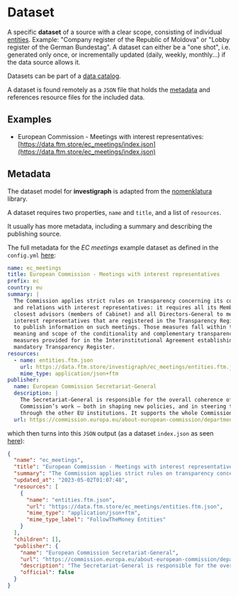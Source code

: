 # Dataset

A specific **dataset** of a source with a clear scope, consisting of individual [entities](entity.md). Example: "Company register of the Republic of Moldova" or "Lobby register of the German Bundestag". A dataset can either be a "one shot", i.e. generated only once, or incrementally updated (daily, weekly, monthly...) if the data source allows it.

Datasets can be part of a [data catalog](catalog.md).

A dataset is found remotely as a `JSON` file that holds the [metadata](#metadata) and references resource files for the included data.

## Examples

- European Commission - Meetings with interest representatives: [https://data.ftm.store/ec_meetings/index.json](https://data.ftm.store/ec_meetings/index.json)

## Metadata

The dataset model for **investigraph** is adapted from the [nomenklatura](../stack/nomenklatura.md) library.

A dataset requires two properties, `name` and `title`, and a list of `resources`.

It usually has more metadata, including a summary and describing the publishing source.

The full metadata for the *EC meetings* example dataset as defined in the `config.yml` [here](https://github.com/investigativedata/investigraph-datasets/blob/main/ec_meetings/config.yml):

```yaml
name: ec_meetings
title: European Commission - Meetings with interest representatives
prefix: ec
country: eu
summary: |
  The Commission applies strict rules on transparency concerning its contacts
  and relations with interest representatives: it requires all its Members, their
  closest advisors (members of Cabinet) and all Directors-General to meet only
  interest representatives that are registered in the Transparency Register and
  to publish information on such meetings. Those measures fall within the
  meaning and scope of the conditionality and complementary transparency
  measures provided for in the Interinstitutional Agreement establishing the
  mandatory Transparency Register.
resources:
  - name: entities.ftm.json
    url: https://data.ftm.store/investigraph/ec_meetings/entities.ftm.json
    mime_type: application/json+ftm
publisher:
  name: European Commission Secretariat-General
  description: |
    The Secretariat-General is responsible for the overall coherence of the
    Commission’s work – both in shaping new policies, and in steering them
    through the other EU institutions. It supports the whole Commission.
  url: https://commission.europa.eu/about-european-commission/departments-and-executive-agencies/secretariat-general_en
```

which then turns into this `JSON` output (as a dataset `index.json` as seen [here](https://data.ftm.store/investigraph/ec_meetings/index.json)):

```json
{
  "name": "ec_meetings",
  "title": "European Commission - Meetings with interest representatives",
  "summary": "The Commission applies strict rules on transparency concerning its contacts\nand relations with interest representatives: it requires all its Members, their\nclosest advisors (members of Cabinet) and all Directors-General to meet only\ninterest representatives that are registered in the Transparency Register and\nto publish information on such meetings. Those measures fall within the\nmeaning and scope of the conditionality and complementary transparency\nmeasures provided for in the Interinstitutional Agreement establishing the\nmandatory Transparency Register.",
  "updated_at": "2023-05-02T01:07:48",
  "resources": [
    {
      "name": "entities.ftm.json",
      "url": "https://data.ftm.store/ec_meetings/entities.ftm.json",
      "mime_type": "application/json+ftm",
      "mime_type_label": "FollowTheMoney Entities"
    }
  ],
  "children": [],
  "publisher": {
    "name": "European Commission Secretariat-General",
    "url": "https://commission.europa.eu/about-european-commission/departments-and-executive-agencies/secretariat-general_en",
    "description": "The Secretariat-General is responsible for the overall coherence of the\nCommission’s work – both in shaping new policies, and in steering them\nthrough the other EU institutions. It supports the whole Commission.",
    "official": false
  }
}
```
